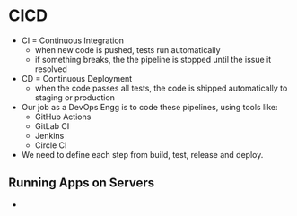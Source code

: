 # CICD

- CI = Continuous Integration
    - when new code is pushed, tests run automatically
    - if something breaks, the the pipeline is stopped until the issue it resolved
- CD = Continuous Deployment
    - when the code passes all tests, the code is shipped automatically to staging or production
- Our job as a DevOps Engg is to code these pipelines, using tools like:
    - GitHub Actions
    - GitLab CI
    - Jenkins
    - Circle CI
- We need to define each step from build, test, release and deploy.

## Running Apps on Servers

-
